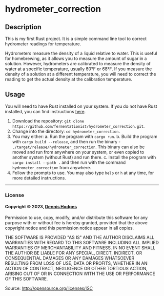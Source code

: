 # hydrometer_correction

## Description
This is my first Rust project. It is a simple command line tool to correct hydrometer readings for temperature.

Hydrometers measure the density of a liquid relative to water. This is useful for homebrewing, as it allows you to measure the amount of sugar in a solution. However, hydrometers are calibrated to measure the density of water at a specific temperature, usually 60°F or 68°F. If you measure the density of a solution at a different temperature, you will need to correct the reading to get the actual density at the calibration temperature.

## Usage

You will need to have Rust installed on your system. If you do not have Rust installed, you can find instructions [here](https://www.rust-lang.org/tools/install).

1. Download the repository: `git clone https://github.com/fermentationist/hydrometer_correction.git`.
2. Change into the directory: `cd hydrometer_correction`.
3. You may either:
    a. Run the program with `cargo run`.
    b. Build the program with `cargo build --release`, and then run the binary - `./target/release/hydrometer_correction`. This binary can also be moved and run from anywhere on your system, or even copied to another system (without Rust) and run there.
    c. Install the program with `cargo install --path .` and then run with the command `hydrometer_correction` from anywhere.
4. Follow the prompts to use. You may also type `help` or `h` at any time, for more detailed instructions.
---

### License

#### Copyright © 2023, [Dennis Hodges](https://dennis-hodges.com)

Permission to use, copy, modify, and/or distribute this software for any purpose with or without fee is hereby granted, provided that the above copyright notice and this permission notice appear in all copies.

THE SOFTWARE IS PROVIDED "AS IS" AND THE AUTHOR DISCLAIMS ALL WARRANTIES WITH REGARD TO THIS SOFTWARE INCLUDING ALL IMPLIED WARRANTIES OF MERCHANTABILITY AND FITNESS. IN NO EVENT SHALL THE AUTHOR BE LIABLE FOR ANY SPECIAL, DIRECT, INDIRECT, OR CONSEQUENTIAL DAMAGES OR ANY DAMAGES WHATSOEVER RESULTING FROM LOSS OF USE, DATA OR PROFITS, WHETHER IN AN ACTION OF CONTRACT, NEGLIGENCE OR OTHER TORTIOUS ACTION, ARISING OUT OF OR IN CONNECTION WITH THE USE OR PERFORMANCE OF THIS SOFTWARE.

Source: http://opensource.org/licenses/ISC